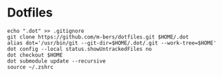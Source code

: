 # Dotfiles

    echo ".dot" >> .gitignore
    git clone https://github.com/m-bers/dotfiles.git $HOME/.dot
    alias dot='/usr/bin/git --git-dir=$HOME/.dot/.git --work-tree=$HOME'
    dot config --local status.showUntrackedFiles no
    dot checkout $HOME
    dot submodule update --recursive
    source ~/.zshrc
